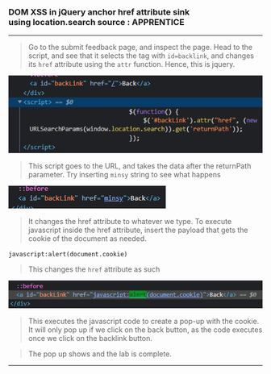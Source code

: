 
### DOM XSS in jQuery anchor href attribute sink using location.search source : APPRENTICE

---

> Go to the submit feedback page, and inspect the page.
> Head to the script, and see that it selects the tag with `id=backlink`, and changes its `href` attribute using the `attr` function.
> Hence, this is jquery.

![xsscript](./screenshots/xsscript.png)

> This script goes to the URL, and takes the data after the returnPath parameter.
> Try inserting `minsy` string to see what happens

![back](./screenshots/back.png)

> It changes the href attribute to whatever we type.
> To execute javascript inside the href attribute, insert the payload that gets the cookie of the document as needed.
```
javascript:alert(document.cookie)
```

> This changes the `href` attribute as such

![cookie](./screenshots/cookie.png)
> This executes the javascript code to create a pop-up with the cookie. It will only pop up if we click on the back button, as the code executes once we click on the backlink button.

> The pop up shows and the lab is complete.

---

